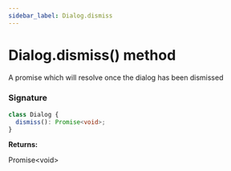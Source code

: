 ```yaml
---
sidebar_label: Dialog.dismiss
---
```


# Dialog.dismiss() method

A promise which will resolve once the dialog has been dismissed

### Signature

```typescript
class Dialog {
  dismiss(): Promise<void>;
}
```

**Returns:**

Promise&lt;void&gt;
